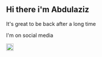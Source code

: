 ## Hi there i'm Abdulaziz

It's great to be back after a long time <br/>

I'm on social media <br/>

<a href="https://t.me/akiylov">
<img src="https://encrypted-tbn0.gstatic.com/images?q=tbn:ANd9GcT-fPxIb9FDgc7yXQFCW_oB1mPlMJLZPAh_iA&s" width="20px"/>
<a/>


